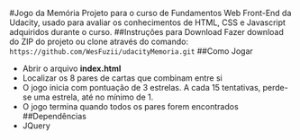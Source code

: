 #Jogo da Memória
Projeto para o curso de Fundamentos Web Front-End da Udacity, usado para avaliar os conhecimentos de HTML, CSS e Javascript adquiridos durante o curso.
##Instruções para Download
Fazer download do ZIP do projeto ou clone através do comando:
`https://github.com/WesFuzii/udacityMemoria.git`
##Como Jogar
- Abrir o arquivo **index.html**
- Localizar os 8 pares de cartas que combinam entre si
- O jogo inicia com pontuação de 3 estrelas. A cada 15 tentativas, perde-se uma estrela, até no mínimo de 1.
- O jogo termina quando todos os pares forem encontrados
##Dependências
- JQuery